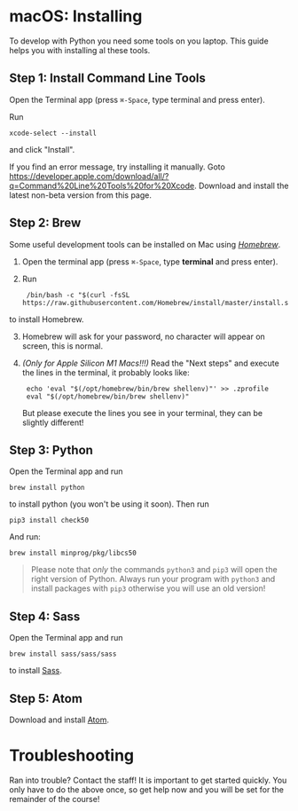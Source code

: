 # macOS: Installing

To develop with Python you need some tools on you laptop. This guide helps you with installing al these tools.


## Step 1: Install Command Line Tools

Open the Terminal app (press `⌘-Space`, type terminal and press enter).

Run

    xcode-select --install

and click "Install".

If you find an error message, try installing it manually.
Goto <https://developer.apple.com/download/all/?q=Command%20Line%20Tools%20for%20Xcode>.
Download and install the latest non-beta version from this page.


## Step 2: Brew

Some useful development tools can be installed on Mac using [_Homebrew_](https://brew.sh/).

1. Open the terminal app (press `⌘-Space`, type **terminal** and press enter).

2. Run

        /bin/bash -c "$(curl -fsSL https://raw.githubusercontent.com/Homebrew/install/master/install.sh)"

to install Homebrew.

3. Homebrew will ask for your password, no character will appear on screen, this is normal.

4. _(Only for Apple Silicon M1 Macs!!!)_ Read the "Next steps" and execute the lines in the terminal, it probably looks like:

        echo 'eval "$(/opt/homebrew/bin/brew shellenv)"' >> .zprofile
        eval "$(/opt/homebrew/bin/brew shellenv)"

    But please execute the lines you see in your terminal, they can be slightly different!


## Step 3: Python

Open the Terminal app and run

    brew install python

to install python (you won't be using it soon). Then run

    pip3 install check50

And run:

    brew install minprog/pkg/libcs50

> Please note that _only_ the commands `python3` and `pip3` will open the right version of Python.
> Always run your program with `python3` and install packages with `pip3` otherwise you will use an old version!


## Step 4: Sass

Open the Terminal app and run

    brew install sass/sass/sass

to install [Sass](https://sass-lang.com/).


## Step 5: Atom


Download and install [Atom](https://atom.io/).


# Troubleshooting

Ran into trouble? Contact the staff! It is important to get started quickly. You only have to do the above once, so get help now and you will be set for the remainder of the course!
